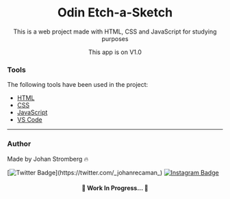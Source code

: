 <h1 align="center">Odin Etch-a-Sketch</h1>

<p align="center">This is a web project made with HTML, CSS and JavaScript for studying purposes</p>
<p align="center">This app is on V1.0</p>

### Tools

The following tools have been used in the project:

- [HTML](https://html.com/)
- [CSS](https://developer.mozilla.org/pt-BR/docs/Web/CSS)
- [JavaScript](https://www.javascript.com/)
- [VS Code](https://code.visualstudio.com)
---

### Author
Made by Johan Stromberg :fire:

[![Twitter Badge](https://img.shields.io/badge/Twitter-1DA1F2?style=for-the-badge&logo=twitter&logoColor=white&link=https://twitter.com/_johanrecaman_)](https://twitter.com/_johanrecaman_)
[![Instagram Badge](https://img.shields.io/badge/-Instagram-%23E4405F?style=for-the-badge&logo=instagram&logoColor=white)](https://instagram.com/_johanrecaman_)

<h4 align="center">
  🚧  Work In Progress...  🚧
</h4>
